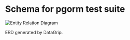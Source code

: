 # Schema for pgorm test suite

![Entity Relation Diagram](bakery_chain_erd.png)

ERD generated by DataGrip.